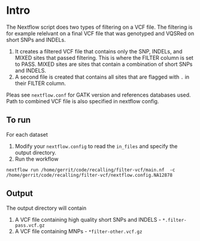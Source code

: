 # Intro

The Nextflow script does two types of filtering on a VCF file. The filtering is for example relelvant on a final VCF file that was genotyped and VQSRed on short SNPs and INDELs.

1) It creates a filtered VCF file that contains only the SNP, INDELs, and MIXED sites that passed filtering. This is where the FILTER column is set to PASS. MIXED sites are sites that contain a combination of short SNPs and INDELS.
2) A second file is created that contains all sites that are flagged with `.` in their FILTER column.
 
Pleas  see `nextflow.conf` for GATK version and references databases used. Path to combined VCF file is also specified in nextflow config.

## To run

For each dataset
1) Modify your `nextflow.config` to read the `in_files` and specify the output directory. 
2) Run the workflow
```
nextflow run /home/gerrit/code/recalling/filter-vcf/main.nf  -c /home/gerrit/code/recalling/filter-vcf/nextflow.config.NA12878
```

## Output

The output directory will contain
1. A VCF file containing high quality short SNPs and INDELS - `*.filter-pass.vcf.gz`
1. A VCF file containing MNPs - `*filter-other.vcf.gz`
